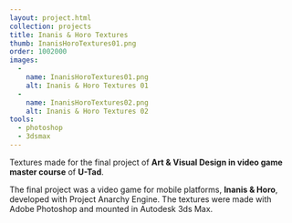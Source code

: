 ```yaml
---
layout: project.html
collection: projects
title: Inanis & Horo Textures
thumb: InanisHoroTextures01.png
order: 1002000
images:
  -
    name: InanisHoroTextures01.png
    alt: Inanis & Horo Textures 01
  -
    name: InanisHoroTextures02.png
    alt: Inanis & Horo Textures 02
tools:
  - photoshop
  - 3dsmax
---
```


Textures made for the final project of **Art & Visual Design in video game master course** of **U-Tad**.

The final project was a video game for mobile platforms, **Inanis & Horo**,  developed with Project Anarchy Engine. The textures were made with Adobe
Photoshop and mounted in Autodesk 3ds Max.
